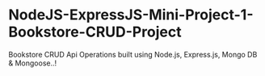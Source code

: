 # NodeJS-ExpressJS-Mini-Project-1-Bookstore-CRUD-Project
Bookstore CRUD Api Operations built using Node.js, Express.js, Mongo DB &amp; Mongoose..!
